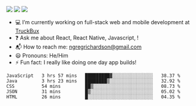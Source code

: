 [![](https://badgen.net/twitter/follow/ngregrichardson?icon=twitter)](https://twitter.com/ngregrichardson)
[![](https://badgen.net/badge/Support%20Me%20On/Ko%2Dfi/blue?icon=kofi)](https://ko-fi.com/ngregrichardson)
[![](https://badgen.net/badge/Support%20Me%20On/Liberapay/yellow)](https://liberapay.com/ngregrichardson)

- :computer: I’m currently working on full-stack web and mobile development at [TruckBux](https://truckbux.com)
- :question: Ask me about React, React Native, Javascript, !
- :mailbox_with_mail: How to reach me: <a href="mailto:ngregrichardson@gmail.com">ngregrichardson@gmail.com</a>
- :smiley: Pronouns: He/Him
- :zap: Fun fact: I really like doing one day app builds!

<!--START_SECTION:waka-->
```text
JavaScript   3 hrs 57 mins   █████████▓░░░░░░░░░░░░░░░   38.37 % 
Java         3 hrs 23 mins   ████████▒░░░░░░░░░░░░░░░░   32.92 % 
CSS          54 mins         ██▒░░░░░░░░░░░░░░░░░░░░░░   08.73 % 
JSON         31 mins         █▒░░░░░░░░░░░░░░░░░░░░░░░   05.02 % 
HTML         26 mins         █░░░░░░░░░░░░░░░░░░░░░░░░   04.35 % 
```
<!--END_SECTION:waka-->
